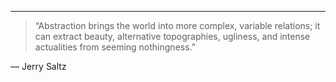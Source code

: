 <picture>
 <source media="(prefers-color-scheme: dark)" srcset="YOUR-DARKMODE-IMAGE">
 <source media="(prefers-color-scheme: light)" srcset="YOUR-LIGHTMODE-IMAGE">
</picture>

---
> “Abstraction brings the world into more complex, variable relations; it can extract beauty, alternative topographies, ugliness, and intense actualities from seeming nothingness.”

— Jerry Saltz
